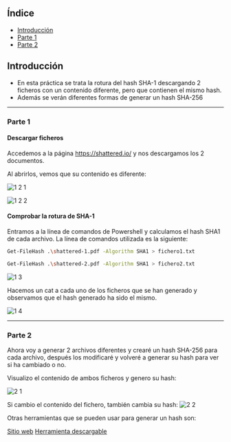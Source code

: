 ## Índice

- [Introducción](#introduccion)
- [Parte 1](#parte-1)
- [Parte 2](#parte-2)

## Introducción

- En esta práctica se trata la rotura del hash SHA-1 descargando 2 ficheros con un contenido diferente, pero que contienen el mismo hash.
- Además se verán diferentes formas de generar un hash SHA-256

---
### Parte 1

#### Descargar ficheros

Accedemos a la página https://shattered.io/ y nos descargamos los 2 documentos.



Al abrirlos, vemos que su contenido es diferente:

![1 2 1](https://github.com/user-attachments/assets/50fbdeb3-8931-4dff-a9de-b24c726b8229)


![1 2 2](https://github.com/user-attachments/assets/59bd266e-4c32-4cc0-a5ef-e490dc637c81)



#### Comprobar la rotura de SHA-1

Entramos a la línea de comandos de Powershell y calculamos el hash SHA1 de cada archivo. 
La línea de comandos utilizada es la siguiente:

```bash
Get-FileHash .\shattered-1.pdf -Algorithm SHA1 > fichero1.txt
```

```bash
Get-FileHash .\shattered-2.pdf -Algorithm SHA1 > fichero2.txt
```

![1 3](https://github.com/user-attachments/assets/862b9d26-e5d6-46df-af2c-e870e0bb99fa)



Hacemos un cat a cada uno de los ficheros que se han generado y observamos que el hash generado ha sido el mismo.

![1 4](https://github.com/user-attachments/assets/ebb640b4-bc73-4d77-93e7-188fbdcb564f)

---
### Parte 2

Ahora voy a generar 2 archivos diferentes y crearé un hash SHA-256 para cada archivo, después los modificaré y volveré a generar su hash para ver si ha cambiado o no.

Visualizo el contenido de ambos ficheros y genero su hash:

![2 1](https://github.com/user-attachments/assets/7294b96f-b03a-4532-b03c-58df8467a658)



Si cambio el contenido del fichero, también cambia su hash:
![2 2](https://github.com/user-attachments/assets/c45a537d-c830-49bf-903d-3ad5b256e19a)


Otras herramientas que se pueden usar para generar un hash son:

[Sitio web](https://codebeautify.org/sha256-hash-generator)
[Herramienta descargable](https://www.nirsoft.net/utils/hash_my_files.html)


